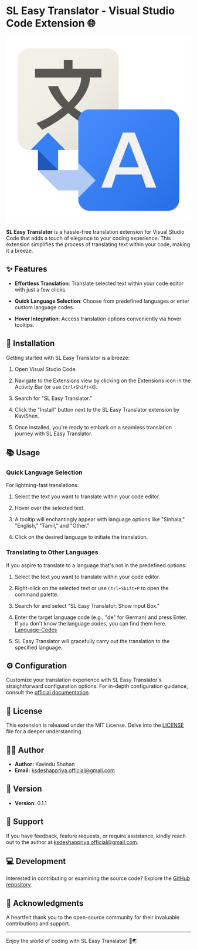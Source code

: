 # SL Easy Translator - Visual Studio Code Extension 🌐

![SL Easy Translator Logo](icon.png)

**SL Easy Translator** is a hassle-free translation extension for Visual Studio Code that adds a touch of elegance to your coding experience. This extension simplifies the process of translating text within your code, making it a breeze.

## ✨ Features

- **Effortless Translation**: Translate selected text within your code editor with just a few clicks.

- **Quick Language Selection**: Choose from predefined languages or enter custom language codes.

- **Hover Integration**: Access translation options conveniently via hover tooltips.

## 🚀 Installation

Getting started with SL Easy Translator is a breeze:

1. Open Visual Studio Code.

2. Navigate to the Extensions view by clicking on the Extensions icon in the Activity Bar (or use `Ctrl+Shift+X`).

3. Search for "SL Easy Translator."

4. Click the "Install" button next to the SL Easy Translator extension by KaviShen.

5. Once installed, you're ready to embark on a seamless translation journey with SL Easy Translator.

## 📚 Usage

### Quick Language Selection

For lightning-fast translations:

1. Select the text you want to translate within your code editor.

2. Hover over the selected text.

3. A tooltip will enchantingly appear with language options like "Sinhala," "English," "Tamil," and "Other."

4. Click on the desired language to initiate the translation.

### Translating to Other Languages

If you aspire to translate to a language that's not in the predefined options:

1. Select the text you want to translate within your code editor.

2. Right-click on the selected text or use `Ctrl+Shift+P` to open the command palette.

3. Search for and select "SL Easy Translator: Show Input Box."

4. Enter the target language code (e.g., "de" for German) and press Enter. If you don't know the language codes, you can find them here. [Language-Codes](ISO639.1.md)

5. SL Easy Translator will gracefully carry out the translation to the specified language.

## ⚙️ Configuration

Customize your translation experience with SL Easy Translator's straightforward configuration options. For in-depth configuration guidance, consult the [official documentation](https://github.com/KSDeshappriya/EasyTranslator).

## 📝 License

This extension is released under the MIT License. Delve into the [LICENSE](LICENSE.MD) file for a deeper understanding.

## 🧑‍💻 Author

- **Author:** Kavindu Shehan
- **Email:** ksdeshappriya.official@gmail.com

## 📅 Version

- **Version:** 0.1.1

## 🤝 Support

If you have feedback, feature requests, or require assistance, kindly reach out to the author at ksdeshappriya.official@gmail.com.

## 💻 Development

Interested in contributing or examining the source code? Explore the [GitHub repository](https://github.com/KSDeshappriya/EasyTranslator).

## 🙌 Acknowledgments

A heartfelt thank you to the open-source community for their invaluable contributions and support.

---

Enjoy the world of coding with SL Easy Translator! 🚀🌏